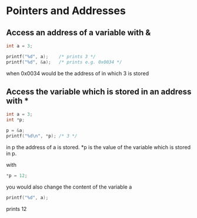 # Pointers and Addresses

## Access an address of a variable with &

```c
int a = 3;

printf("%d", a); 	/* prints 3 */
printf("%d", &a); 	/* prints e.g. 0x0034 */
```
when 0x0034 would be the address of in which 3 is stored

## Access the variable which is stored in an address with *

```c
int a = 3;
int *p;

p = &a;
printf("%d\n", *p); /* 3 */
```

in p the address of a is stored.
\*p is the value of the variable which is stored in p.

with 
```c
*p = 12;
```
you would also change the content of the variable a
```c
printf("%d", a); 
``` 
prints 12 







			
